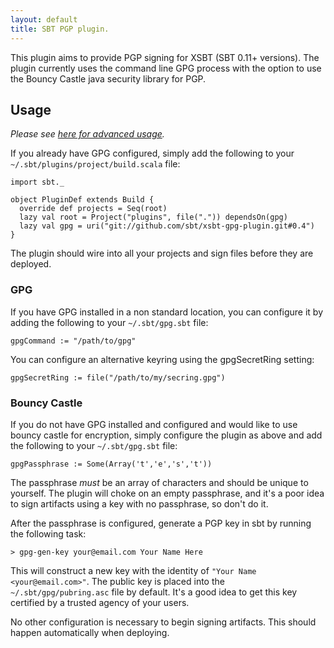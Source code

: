 ```yaml
---
layout: default
title: SBT PGP plugin.
---
```


This plugin aims to provide PGP signing for XSBT (SBT 0.11+ versions).  The plugin currently uses the command line GPG process with the option to use the Bouncy Castle java security library for PGP. 

## Usage ##

*Please see [here for advanced usage](usage.html).*

If you already have GPG configured, simply add the following to your `~/.sbt/plugins/project/build.scala` file:

    import sbt._

    object PluginDef extends Build {
      override def projects = Seq(root)
      lazy val root = Project("plugins", file(".")) dependsOn(gpg)
      lazy val gpg = uri("git://github.com/sbt/xsbt-gpg-plugin.git#0.4")
    }

The plugin should wire into all your projects and sign files before they are deployed.

### GPG ###

If you have GPG installed in a non standard location, you can configure it by adding the following to your `~/.sbt/gpg.sbt` file:

    gpgCommand := "/path/to/gpg"

You can configure an alternative keyring using the gpgSecretRing setting:

    gpgSecretRing := file("/path/to/my/secring.gpg")


### Bouncy Castle ###

If you do not have GPG installed and configured and would like to use bouncy castle for encryption, simply configure the plugin as above and add the following to your `~/.sbt/gpg.sbt` file:

    gpgPassphrase := Some(Array('t','e','s','t'))

The passphrase *must* be an array of characters and should be unique to yourself.   The plugin will choke on an empty passphrase, and it's a poor idea to sign artifacts using a key with no passphrase, so don't do it.

After the passphrase is configured, generate a PGP key in sbt by running the following task:

    > gpg-gen-key your@email.com Your Name Here

This will construct a new key with the identity of `"Your Name <your@email.com>"`.  The public key is placed into the `~/.sbt/gpg/pubring.asc` file by default.   It's a good idea to get this key certified by a trusted agency of your users.

No other configuration is necessary to begin signing artifacts.   This should happen automatically when deploying.
